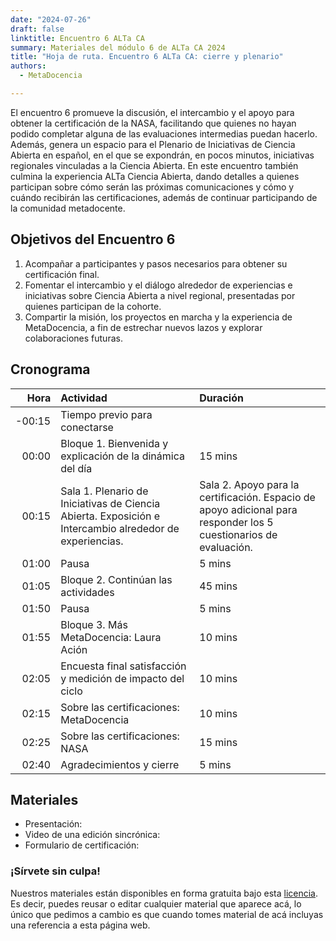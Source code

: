 ```yaml
---
date: "2024-07-26"
draft: false
linktitle: Encuentro 6 ALTa CA
summary: Materiales del módulo 6 de ALTa CA 2024 
title: "Hoja de ruta. Encuentro 6 ALTa CA: cierre y plenario"
authors:
  - MetaDocencia

---
```


El encuentro 6 promueve la discusión, el intercambio y el apoyo para obtener la certificación de la NASA, facilitando que quienes no hayan podido completar alguna de las evaluaciones intermedias puedan hacerlo. Además, genera un espacio para el Plenario de Iniciativas de Ciencia Abierta en español, en el que se expondrán, en pocos minutos, iniciativas regionales vinculadas a la Ciencia Abierta.
En este encuentro también culmina la experiencia ALTa Ciencia Abierta, dando detalles a quienes participan sobre cómo serán las próximas comunicaciones y cómo y cuándo recibirán las certificaciones, además de continuar participando de la comunidad metadocente. 


## Objetivos del Encuentro 6
1. Acompañar a participantes y pasos necesarios para obtener su certificación final.
2. Fomentar el intercambio y el diálogo alrededor de experiencias e iniciativas sobre Ciencia Abierta a nivel regional, presentadas por quienes participan de la cohorte.
3. Compartir la misión, los proyectos en marcha y la experiencia de MetaDocencia, a fin de estrechar nuevos lazos y explorar colaboraciones futuras. 
 

## Cronograma
|  Hora | Actividad | Duración |
| ---:  | :----------- | :----------- |
|-00:15 | Tiempo previo para conectarse | 
|00:00 | Bloque 1. Bienvenida y explicación de la dinámica del día | 15 mins |
|00:15 | Sala 1. Plenario de Iniciativas de Ciencia Abierta. Exposición e Intercambio alrededor de experiencias. | Sala 2. Apoyo para la certificación. Espacio de apoyo adicional para responder los 5 cuestionarios de evaluación. | 45 mins |
|01:00 | Pausa | 5 mins |
|01:05 | Bloque 2. Continúan las actividades | 45 mins |
|01:50 | Pausa | 5 mins |
|01:55 | Bloque 3. Más MetaDocencia: Laura Ación | 10 mins |
|02:05 | Encuesta final satisfacción y medición de impacto del ciclo | 10 mins |
|02:15 | Sobre las certificaciones: MetaDocencia | 10 mins |
|02:25 | Sobre las certificaciones: NASA | 15 mins |
|02:40 | Agradecimientos y cierre | 5 mins |

## Materiales

- Presentación: 
- Video de una edición sincrónica:
- Formulario de certificación:
  
### ¡Sírvete sin culpa!
Nuestros materiales están disponibles en forma gratuita bajo esta [licencia](https://creativecommons.org/licenses/by/4.0/deed.es). Es decir, puedes reusar o editar cualquier material que aparece acá, lo único que pedimos a cambio es que cuando tomes material de acá incluyas una referencia a esta página web.
